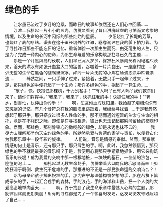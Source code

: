 # 绿色的手
　　江水虽已流过了岁月的沧桑，而昨日的故事却依然还在人们心中回荡…… 
　　沙滩上我拾起一片小小的贝壳，仿佛又看到了昔日洪魔肆虐的可怕而又悲惨的情境，以及生命的长河中闪烁的那些灿烂的星辰。 
　　夕阳烧红了长堤的芳草，也烧红了我的思绪。漫步在这十里长堤外的江滩，卷卷潮汐在我的脚下拍打着。为了寻找昨日那些不能忘怀的记忆，重新体验一次那由生而死、由死而生的人生，只是为了完成一种内心的使命，为那生命与爱的乐章构筑那找寻已久的主题…… 
　　那是一个月黑风高的夜晚，人们早已沉入梦乡，骤然狂风暴雨夹着闪电猛烈袭来，滔天的洪水有如张开血盆大口的猛兽，吞噬着一片片良田，一座座村庄……多少无望的生命在黑色的漩涡里沉浮，如同一片片无舵的小舟在险波恶浪中跌宕漂流…… 
　　蓦然之间，一只手伸了过来，紧接着，无数只手一起伸了过来，于是，那只绿色的手便托起了一个生命；那许多绿色的手，挽起了一群生命…… 
　　“孩子，快，快抱住那棵树，千万别松手！”“有人吗？还有人吗？我们救你们来了。请你们挥挥手。”“我来了，我来了，快抓住我的手！快抓住我的手！”“老乡，别害怕，快伸出你的手！” 
　　啊，在这如血的残阳里，我拾起了熠熠烁烁而又斑斓的记忆，有几个音符总在我的脑海里跳跃着，我继续寻找着……于是我忽然想起了那只手，那只搭救过很多人性命的手，那不期而遇的短暂的生命与生命的相托，竟是在不相识之际，即使是在寻找相逢，彼此也无法记起那瞬间留给的模糊印象。然而，那绿色，那刻骨铭心的橄榄般的绿色，却是永远也抹不去的。 
　　我尽力去理解那举向天空的绿色的手，所默然承受与负荷的寄望与责任，以便将它化为我那乐章中一段华彩的旋律。 
　　人们说，音乐是情感的奉献。然而，那奉献情感的何止是音乐，还有那只手，那只绿色的手。啊，此时，我忽然领悟到，那只绿色的手不就是最美的音乐吗？于是，我便用心将那只手紧紧地抓住，用它来构筑音乐的长堤！成为我爱的交响中那一根根地桩，一块块的基石，一垒垒的沙包，一笸笸的泥土…… 
　　那托起过无数生命的手，仿佛举着大□向我的乐思涌而来！那挽狂澜于既倒、救生死于危难的手，那推进的不正是一部民旅命运的交响诗么？！ 
　　那为母亲和孩子捧出祝福的手，那为安宁与温馨构筑梦想的手，那在战旗下纂成拳头的手，一起汇合成手的森林，手的浪花，手的海洋和山岳，把一个人类的大爱高高地举向蓝天…… 
　　啊，终于找到了我生命乐章中最憾人心魄的主题，那旋律因此而更加美丽！所有的寻找都是为了一个惊喜的发现，这发现使发顿时超越了自己……
 